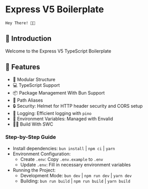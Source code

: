 # Express V5 Boilerplate

```code
Hey There! 🐱‍🏍
```

## 🎉 Introduction

Welcome to the Express V5 TypeScript Boilerplate

## 🚀 Features

- 📁 Modular Structure
- 💻 TypeScript Support
- 📦 Package Management With Bun Support
- 🔗 Path Aliases
- 🔒 Security: Helmet for HTTP header security and CORS setup
- 👀 Logging: Efficient logging with `pino`
- 🔧 Environment Variables: Managed with Envalid
- 🐱‍👓 Build With SWC

### Step-by-Step Guide

- Install dependencies: `bun install` | `npm ci` | `yarn`
- Environment Configuration:
  - Create `.env`: Copy `.env.example` to `.env`
  - Update `.env`: Fill in necessary environment variables
- Running the Project:
  - Development Mode: `bun dev` | `npm run dev` | `yarn dev`
  - Building: `bun run build` | `npm run build` | `yarn build`

